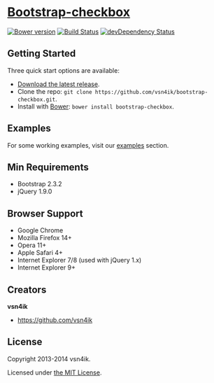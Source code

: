 # [Bootstrap-checkbox](http://vsn4ik.github.io/bootstrap-checkbox)

[![Bower version](https://badge.fury.io/bo/bootstrap-checkbox.svg)](http://badge.fury.io/bo/bootstrap-checkbox)
[![Build Status](https://travis-ci.org/vsn4ik/bootstrap-checkbox.svg)](https://travis-ci.org/vsn4ik/bootstrap-checkbox)
[![devDependency Status](https://david-dm.org/vsn4ik/bootstrap-checkbox/dev-status.svg)](https://david-dm.org/vsn4ik/bootstrap-checkbox#info=devDependencies)

## Getting Started
Three quick start options are available:

* [Download the latest release](https://github.com/vsn4ik/bootstrap-checkbox/zipball/master "Download Bootstrap-checkbox").
* Clone the repo: `git clone https://github.com/vsn4ik/bootstrap-checkbox.git`.
* Install with [Bower](http://bower.io): `bower install bootstrap-checkbox`.

## Examples
For some working examples, visit our [examples](http://vsn4ik.github.io/bootstrap-checkbox/#examples) section.

## Min Requirements
* Bootstrap 2.3.2
* jQuery 1.9.0

## Browser Support
* Google Chrome
* Mozilla Firefox 14+
* Opera 11+
* Apple Safari 4+
* Internet Explorer 7/8 (used with jQuery 1.x)
* Internet Explorer 9+

## Creators
**vsn4ik**
+ <https://github.com/vsn4ik>

## License
Copyright 2013-2014 vsn4ik.

Licensed under [the MIT License](LICENSE).
